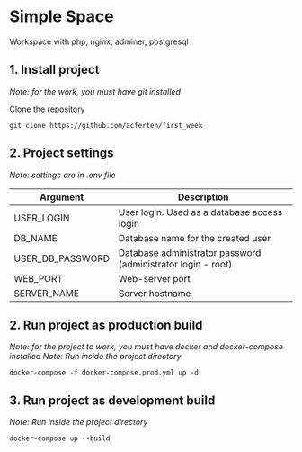 # Simple Space
Workspace with php, nginx, adminer, postgresql

## 1. Install project
*Note: for the work, you must have git installed*

Clone the repository

`git clone https://github.com/acferten/first_week`

## 2. Project settings
*Note: settings are in .env file*

| Argument | Description |
| -----|------|
| USER_LOGIN | User login. Used as a database access login |
| DB_NAME | Database name for the created user |
| USER_DB_PASSWORD | Database administrator password (administrator login - root) |
| WEB_PORT | Web-server port |
| SERVER_NAME | Server hostname  |

## 2. Run project as production build
*Note: for the project to work, you must have docker and docker-compose installed*
*Note: Run inside the project directory*

`docker-compose -f docker-compose.prod.yml up -d`

## 3. Run project as development build
*Note: Run inside the project directory*

`docker-compose up --build`